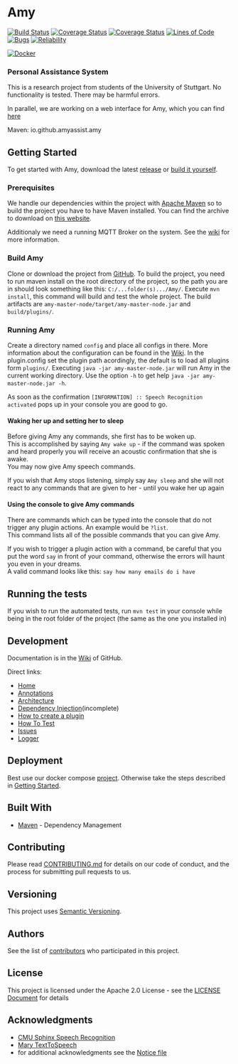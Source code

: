 # Amy
[![Build Status](https://travis-ci.com/AmyAssist/Amy.svg?branch=dev)](https://travis-ci.com/AmyAssist/Amy)
[![Coverage Status](https://codecov.io/gh/AmyAssist/Amy/branch/dev/graph/badge.svg)](https://codecov.io/gh/AmyAssist/Amy)
[![Coverage Status](https://sonarcloud.io/api/project_badges/measure?project=io.github.amyassist%3Aamy&metric=coverage)](https://sonarcloud.io/component_measures?id=io.github.amyassist%3Aamy&metric=Coverage)
[![Lines of Code](https://sonarcloud.io/api/project_badges/measure?project=io.github.amyassist%3Aamy&metric=ncloc)](https://sonarcloud.io/dashboard?id=io.github.amyassist%3Aamy)
[![Bugs](https://sonarcloud.io/api/project_badges/measure?project=io.github.amyassist%3Aamy&metric=bugs)](https://sonarcloud.io/component_measures?id=io.github.amyassist%3Aamy&metric=Reliability)
[![Reliability](https://sonarcloud.io/api/project_badges/measure?project=io.github.amyassist%3Aamy&metric=reliability_rating)](https://sonarcloud.io/component_measures?id=io.github.amyassist%3Aamy&metric=Reliability)

[![Docker](http://dockeri.co/image/amyassist/amy)](https://hub.docker.com/r/amyassist/amy/)


### Personal Assistance System

This is a research project from students of the University of Stuttgart. No functionality is tested. There may be harmful errors.  

In parallel, we are working on a web interface for Amy, which you can find [here](https://github.com/AmyAssist/Amy-Web)


Maven: io.github.amyassist.amy



## Getting Started
To get started with Amy, download the latest [release](https://github.com/AmyAssist/Amy/releases) or [build it yourself](#build-amy).

### Prerequisites

We handle our dependencies within the project with [Apache Maven](https://maven.apache.org/) so to build the project you have to have Maven installed. You can find the archive to download on [this website](https://maven.apache.org/download.cgi).

Additionaly we need a running MQTT Broker on the system. See the [wiki](https://github.com/AmyAssist/Amy/wiki/MessageHub) for more information.

### Build Amy
Clone or download the project from [GitHub](https://github.com/AmyAssist/Amy).
To build the project, you need to run maven install on the root directory of the project, so the path you are in should look something like this: `C:/...folder(s).../Amy/`.
Execute `mvn install`, this command will build and test the whole project.
The build artifacts are `amy-master-node/target/amy-master-node.jar` and `build/plugins/`.

### Running Amy
Create a directory named `config` and place all configs in there.
More information about the configuration can be found in the [Wiki](https://github.com/AmyAssist/Amy/wiki).
In the plugin.config set the plugin path acordingly, the default is to load all plugins form `plugins/`.
Executing `java -jar amy-master-node.jar` will run Amy in the current working directory.
Use the option `-h` to get help `java -jar amy-master-node.jar -h`.

As soon as the confirmation `[INFORMATION] :: Speech Recognition activated` pops up in your console you are good to go.  

#### Waking her up and setting her to sleep
Before giving Amy any commands, she first has to be woken up.  
This is accomplished by saying `Amy wake up` - if the command was spoken and heard properly you will receive an acoustic confirmation that she is awake.  
You may now give Amy speech commands.


If you wish that Amy stops listening, simply say `Amy sleep` and she will not react to any commands that are given to her - until you wake her up again


#### Using the console to give Amy commands
There are commands which can be typed into the console that do not trigger any plugin actions. An example would be `?list`.  
This command lists all of the possible commands that you can give Amy.  

If you wish to trigger a plugin action with a command, be careful that you put the word `say` in front of your command, otherwise the errors will haunt you even in your dreams.  
A valid command looks like this: `say how many emails do i have`


## Running the tests

If you wish to run the automated tests, run `mvn test` in your console while being in the root folder of the project (the same as the one you installed in) 

## Development

Documentation is in the [Wiki](https://github.com/AmyAssist/Amy/wiki) of GitHub.

Direct links:
- [Home](https://github.com/AmyAssist/Amy/wiki)
- [Annotations](https://github.com/AmyAssist/Amy/wiki/Annotations)
- [Architecture](https://github.com/AmyAssist/Amy/wiki/Architecture)
- [Dependency Injection](https://github.com/AmyAssist/Amy/wiki/Dependency-Injection-(DI))(incomplete)
- [How to create a plugin](https://github.com/AmyAssist/Amy/wiki/How-to-create-a-plugin)
- [How To Test](https://github.com/AmyAssist/Amy/wiki/How-to-Test)
- [Issues](https://github.com/AmyAssist/Amy/wiki/Issues)
- [Logger](https://github.com/AmyAssist/Amy/wiki/Logger)


## Deployment

Best use our docker compose [project](https://github.com/amyassist/amy-all).
Otherwise take the steps described in [Getting Started](#getting-started).

## Built With

* [Maven](https://maven.apache.org/) - Dependency Management

## Contributing

Please read [CONTRIBUTING.md](CONTRIBUTING.md) for details on our code of conduct, and the process for submitting pull requests to us.

## Versioning

This project uses [Semantic Versioning](https://semver.org/).

## Authors

See the list of [contributors](https://github.com/AmyAssist/Amy/graphs/contributors) who participated in this project.

## License

This project is licensed under the Apache 2.0 License - see the [LICENSE Document](LICENSE) for details

## Acknowledgments

* [CMU Sphinx Speech Recognition](https://cmusphinx.github.io/)
* [Mary TextToSpeech](http://mary.dfki.de/)
* for additional acknowledgments see the [Notice file](notice.md)
